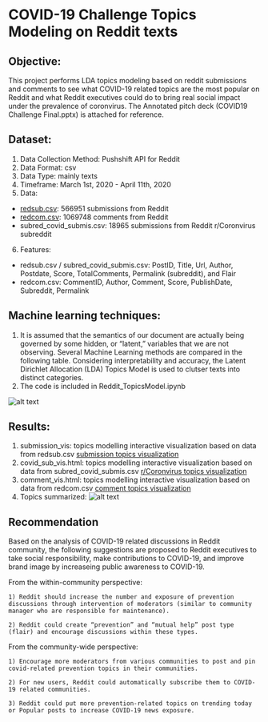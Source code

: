 # COVID-19 Challenge Topics Modeling on Reddit texts

## Objective: 

This project performs LDA topics modeling based on reddit submissions and comments to see what COVID-19 related topics are the most popular on Reddit and what Reddit executives could do to bring real social impact under the prevalence of coronvirus. The Annotated pitch deck (COVID19 Challenge Final.pptx) is attached for reference. 


## Dataset: 
1. Data Collection Method: Pushshift API for Reddit
2. Data Format: csv
3. Data Type: mainly texts 
4. Timeframe: March 1st, 2020 - April 11th, 2020
5. Data: 
  - [redsub.csv](https://drive.google.com/drive/folders/1xnHpzweXw1APN3v_kOZHX9CyAS1tt5zs?usp=sharing): 566951 submissions from Reddit 
  - [redcom.csv](https://drive.google.com/drive/folders/1xnHpzweXw1APN3v_kOZHX9CyAS1tt5zs?usp=sharing): 1069748 comments from Reddit
  - subred_covid_submis.csv: 18965 submissions from Reddit r/Coronvirus subreddit
6. Features:
  - redsub.csv / subred_covid_submis.csv: PostID, Title, Url, Author, Postdate, Score, TotalComments, Permalink (subreddit), and Flair
  - redcom.csv: CommentID, Author, Comment, Score, PublishDate, Subreddit, Permalink

## Machine learning techniques: 
1. It is assumed that the semantics of our document are actually being governed by some hidden, or “latent,” variables that we are not observing. Several Machine Learning methods are compared in the following table. Considering interpretability and accuracy, the Latent Dirichlet Allocation (LDA) Topics Model is used to clutser texts into distinct categories.
2. The code is included in Reddit_TopicsModel.ipynb

![alt text](https://github.com/Freiheit77/COVID-19-Topics-Model/blob/master/ML%20comparison%20for%20topics%20modeling.png)

## Results: 
1. submission_vis: topics modelling interactive visualization based on data from redsub.csv
[submission topics visualization](https://freiheit77.github.io/COVID-19-Topics-Model/submission_vis.html)
2. covid_sub_vis.html: topics modelling interactive visualization based on data from subred_covid_submis.csv
[r/Coronvirus topics visualization](https://freiheit77.github.io/COVID-19-Topics-Model/covid_sub_vis.html)
3. comment_vis.html: topics modelling interactive visualization based on data from redcom.csv
[comment topics visualization](https://freiheit77.github.io/COVID-19-Topics-Modelling/comment_vis.html)
4. Topics summarized: 
![alt text](https://github.com/Freiheit77/COVID-19-Topics-Model/blob/master/Screenshot%202020-04-15%20at%2012.53.52%20AM.png)

## Recommendation 
Based on the analysis of COVID-19 related discussions in Reddit community, the following suggestions are proposed to Reddit executives to take social responsibility, make contributions to COVID-19, and improve brand image by increaseing public awareness to COVID-19.

From the within-community perspective: 

    1) Reddit should increase the number and exposure of prevention discussions through intervention of moderators (similar to community manager who are responsible for maintenance).
    
    2) Reddit could create “prevention” and “mutual help” post type (flair) and encourage discussions within these types. 

From the community-wide perspective:

    1) Encourage more moderators from various communities to post and pin covid-related prevention topics in their communities.
    
    2) For new users, Reddit could automatically subscribe them to COVID-19 related communities. 
    
    3) Reddit could put more prevention-related topics on trending today or Popular posts to increase COVID-19 news exposure.

